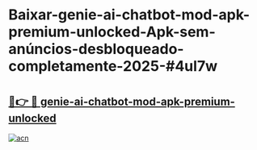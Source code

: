 # Baixar-genie-ai-chatbot-mod-apk-premium-unlocked-Apk-sem-anúncios-desbloqueado-completamente-2025-#4ul7w

# <h2><a href="https://ainizakaria.my?title=genie-ai-chatbot-mod-apk-premium-unlocked&ref=24M">🔗👉 🔴 genie-ai-chatbot-mod-apk-premium-unlocked</a></h2>

[![acn](https://github.com/user-attachments/assets/0f9c940e-d8b0-45ae-aac7-cd30a18b3e1c)](https://ainizakaria.my?title=genie-ai-chatbot-mod-apk-premium-unlocked&ref=24M)

